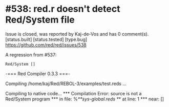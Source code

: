 
#538: red.r doesn't detect Red/System file
================================================================================
Issue is closed, was reported by Kaj-de-Vos and has 0 comment(s).
[status.built] [status.tested] [type.bug]
<https://github.com/red/red/issues/538>

A regression from #537:

```
Red/System []
```

-=== Red Compiler 0.3.3 ===- 

Compiling /home/kaj/Red/REBOL-3/examples/test.reds ...

Compiling to native code...
**\* Compilation Error: source is not a Red/System program 
**\* in file: %_**sys-global.reds 
*_\* at line: 1 
**\* near: []



